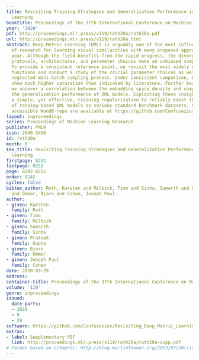 ```yaml
---
title: Revisiting Training Strategies and Generalization Performance in Deep Metric
  Learning
booktitle: Proceedings of the 37th International Conference on Machine Learning
year: '2020'
pdf: http://proceedings.mlr.press/v119/roth20a/roth20a.pdf
url: http://proceedings.mlr.press/v119/roth20a.html
abstract: Deep Metric Learning (DML) is arguably one of the most influential lines
  of research for learning visual similarities with many proposed approaches every
  year. Although the field benefits from the rapid progress, the divergence in training
  protocols, architectures, and parameter choices make an unbiased comparison difficult.
  To provide a consistent reference point, we revisit the most widely used DML objective
  functions and conduct a study of the crucial parameter choices as well as the commonly
  neglected mini-batch sampling process. Under consistent comparison, DML objectives
  show much higher saturation than indicated by literature. Further based on our analysis,
  we uncover a correlation between the embedding space density and compression to
  the generalization performance of DML models. Exploiting these insights, we propose
  a simple, yet effective, training regularization to reliably boost the performance
  of ranking-based DML models on various standard benchmark datasets. Code and a publicly
  accessible WandB-repo are available at https://github.com/Confusezius/Revisiting_Deep_Metric_Learning_PyTorch.
layout: inproceedings
series: Proceedings of Machine Learning Research
publisher: PMLR
issn: 2640-3498
id: roth20a
month: 0
tex_title: Revisiting Training Strategies and Generalization Performance in Deep Metric
  Learning
firstpage: 8242
lastpage: 8252
page: 8242-8252
order: 8242
cycles: false
bibtex_author: Roth, Karsten and Milbich, Timo and Sinha, Samarth and Gupta, Prateek
  and Ommer, Bjorn and Cohen, Joseph Paul
author:
- given: Karsten
  family: Roth
- given: Timo
  family: Milbich
- given: Samarth
  family: Sinha
- given: Prateek
  family: Gupta
- given: Bjorn
  family: Ommer
- given: Joseph Paul
  family: Cohen
date: 2020-09-29
address: 
container-title: Proceedings of the 37th International Conference on Machine Learning
volume: '119'
genre: inproceedings
issued:
  date-parts:
  - 2020
  - 9
  - 29
software: https://github.com/Confusezius/Revisiting_Deep_Metric_Learning_PyTorch
extras:
- label: Supplementary PDF
  link: http://proceedings.mlr.press/v119/roth20a/roth20a-supp.pdf
# Format based on citeproc: http://blog.martinfenner.org/2013/07/30/citeproc-yaml-for-bibliographies/
---
```

